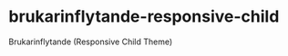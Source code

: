 brukarinflytande-responsive-child
=================================

Brukarinflytande (Responsive Child Theme)
